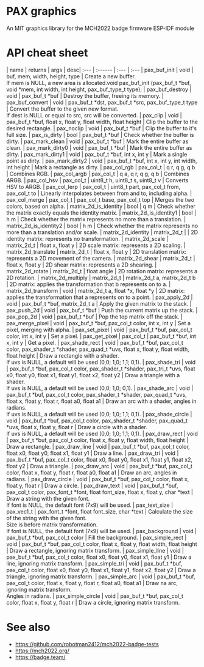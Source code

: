 # PAX graphics
An MIT graphics library for the MCH2022 badge firmware
ESP-IDF module

# API cheat sheet
| name | returns | args | desc| :--- | :------ | :--- | :---
| pax_buf_init | void | buf, mem, width, height, type | Create a new buffer.<br>If mem is NULL, a new area is allocated.void pax_buf_init (pax_buf_t *buf, void *mem, int width, int height, pax_buf_type_t type);
| pax_buf_destroy | void | pax_buf_t *buf | Destroy the buffer, freeing its memory.
| pax_buf_convert | void | pax_buf_t *dst, pax_buf_t *src, pax_buf_type_t type | Convert the buffer to the given new format.<br>If dest is NULL or equal to src, src will be converted.
| pax_clip | void | pax_buf_t *buf, float x, float y, float width, float height | Clip the buffer to the desired rectangle.
| pax_noclip | void | pax_buf_t *buf | Clip the buffer to it's full size.
| pax_is_dirty | bool | pax_buf_t *buf | Check whether the buffer is dirty.
| pax_mark_clean | void | pax_buf_t *buf | Mark the entire buffer as clean.
| pax_mark_dirty0 | void | pax_buf_t *buf | Mark the entire buffer as dirty.
| pax_mark_dirty1 | void | pax_buf_t *buf, int x, int y | Mark a single point as dirty.
| pax_mark_dirty2 | void | pax_buf_t *buf, int x, int y, int width, int height | Mark a rectangle as dirty.
| pax_col_rgb | pax_col_t | q r, q g, q b | Combines RGB.
| pax_col_argb | pax_col_t | q a, q r, q g, q b | Combines ARGB.
| pax_col_hsv | pax_col_t | uint8_t h, uint8_t s, uint8_t v | Converts HSV to ARGB.
| pax_col_lerp | pax_col_t | uint8_t part, pax_col_t from, pax_col_t to | Linearly interpolates between from and to, including alpha.
| pax_col_merge | pax_col_t | pax_col_t base, pax_col_t top | Merges the two colors, based on alpha.
| matrix_2d_is_identity | bool | q m | Check whether the matrix exactly equals the identity matrix.
| matrix_2d_is_identity1 | bool | h m | Check whether the matrix represents no more than a translation.
| matrix_2d_is_identity2 | bool | h m | Check whether the matrix represents no more than a translation and/or scale.
| matrix_2d_identity | matrix_2d_t | | 2D identity matrix: represents no transformation.
| matrix_2d_scale | matrix_2d_t | float x, float y | 2D scale matrix: represents a 2D scaling.
| matrix_2d_translate | matrix_2d_t | float x, float y | 2D translation matrix: represents a 2D movement of the camera.
| matrix_2d_shear | matrix_2d_t | float x, float y | 2D shear matrix: represents a 2D shearing.
| matrix_2d_rotate | matrix_2d_t | float angle | 2D rotation matrix: represents a 2D rotation.
| matrix_2d_multiply | matrix_2d_t | matrix_2d_t a, matrix_2d_t b | 2D matrix: applies the transformation that b represents on to a.
| matrix_2d_transform | void | matrix_2d_t a, float *x, float *y | 2D matrix: applies the transformation that a represents on to a point.
| pax_apply_2d | void | pax_buf_t *buf, matrix_2d_t a | Apply the given matrix to the stack.
| pax_push_2d | void | pax_buf_t *buf | Push the current matrix up the stack.
| pax_pop_2d | void | pax_buf_t *buf | Pop the top matrix off the stack.
| pax_merge_pixel | void | pax_buf_t *buf, pax_col_t color, int x, int y | Set a pixel, merging with alpha.
| pax_set_pixel | void | pax_buf_t *buf, pax_col_t color, int x, int y | Set a pixel.
| pax_get_pixel | pax_col_t | pax_buf_t *buf, int x, int y | Get a pixel.
| pax_shade_rect | void | pax_buf_t *buf, pax_col_t color, pax_shader_t *shader, pax_quad_t *uvs, float x, float y, float width, float height | Draw a rectangle with a shader.<br>If uvs is NULL, a default will be used (0,0; 1,0; 1,1; 0,1).
| pax_shade_tri | void | pax_buf_t *buf, pax_col_t color, pax_shader_t *shader, pax_tri_t *uvs, float x0, float y0, float x1, float y1, float x2, float y2 | Draw a triangle with a shader.<br>If uvs is NULL, a default will be used (0,0; 1,0; 0,1).
| pax_shade_arc | void | pax_buf_t *buf, pax_col_t color, pax_shader_t *shader, pax_quad_t *uvs, float x, float y, float r, float a0, float a1 | Draw an arc with a shader, angles in radians.<br>If uvs is NULL, a default will be used (0,0; 1,0; 1,1; 0,1).
| pax_shade_circle | void | pax_buf_t *buf, pax_col_t color, pax_shader_t *shader, pax_quad_t *uvs, float x, float y, float r | Draw a circle with a shader.<br>If uvs is NULL, a default will be used (0,0; 1,0; 1,1; 0,1).
| pax_draw_rect | void | pax_buf_t *buf, pax_col_t color, float x, float y, float width, float height | Draw a rectangle.
| pax_draw_line | void | pax_buf_t *buf, pax_col_t color, float x0, float y0, float x1, float y1 | Draw a line.
| pax_draw_tri | void | pax_buf_t *buf, pax_col_t color, float x0, float y0, float x1, float y1, float x2, float y2 | Draw a triangle.
| pax_draw_arc | void | pax_buf_t *buf, pax_col_t color, float x, float y, float r, float a0, float a1 | Draw an arc, angles in radians.
| pax_draw_circle | void | pax_buf_t *buf, pax_col_t color, float x, float y, float r | Draw a circle.
| pax_draw_text | void | pax_buf_t *buf, pax_col_t color, pax_font_t *font, float font_size, float x, float y, char *text | Draw a string with the given font.<br>If font is NULL, the default font (7x9) will be used.
| pax_text_size | pax_vec1_t | pax_font_t *font, float font_size, char *text | Calculate the size of the string with the given font.<br>Size is before matrix transformation.<br>If font is NULL, the default font (7x9) will be used.
| pax_background | void | pax_buf_t *buf, pax_col_t color | Fill the background.
| pax_simple_rect | void | pax_buf_t *buf, pax_col_t color, float x, float y, float width, float height | Draw a rectangle, ignoring matrix transform.
| pax_simple_line | void | pax_buf_t *buf, pax_col_t color, float x0, float y0, float x1, float y1 | Draw a line, ignoring matrix transform.
| pax_simple_tri | void | pax_buf_t *buf, pax_col_t color, float x0, float y0, float x1, float y1, float x2, float y2 | Draw a triangle, ignoring matrix transform.
| pax_simple_arc | void | pax_buf_t *buf, pax_col_t color, float x, float y, float r, float a0, float a1 | Draw na arc, ignoring matrix transform.<br>Angles in radians.
| pax_simple_circle | void | pax_buf_t *buf, pax_col_t color, float x, float y, float r | Draw a circle, ignoring matrix transform.

# See also
- https://github.com/robotman2412/mch2022-badge-tests
- https://mch2022.org/
- https://badge.team/